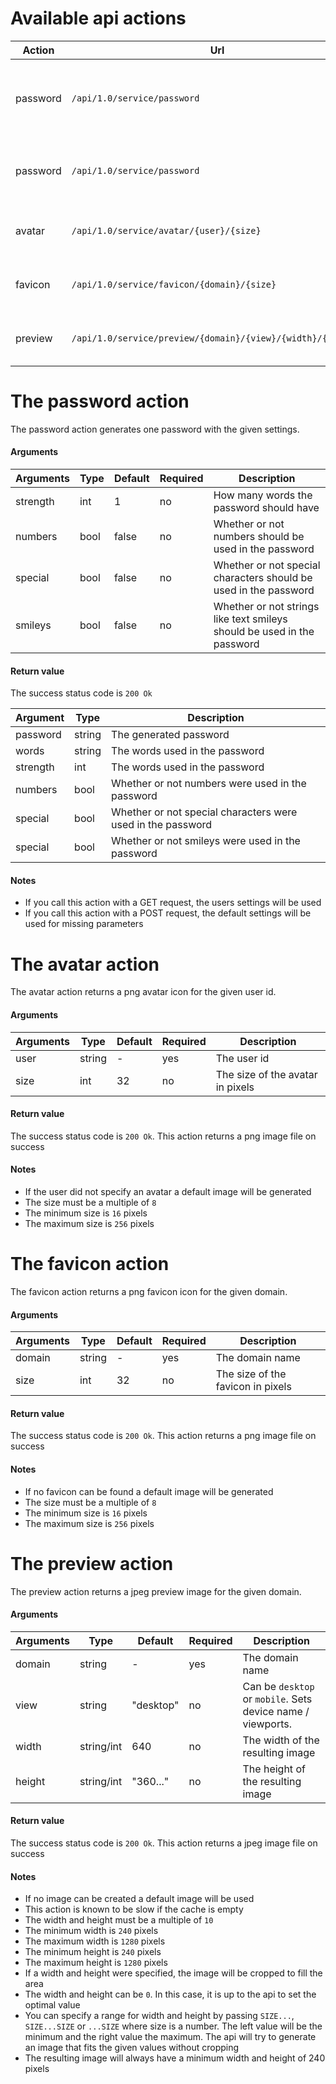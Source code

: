 # Available api actions
| Action | Url | Method | Description |
| --- | --- | --- | --- |
| password | `/api/1.0/service/password` | GET | Generates a password with the users default settings |
| password | `/api/1.0/service/password` | POST | Generates a password with the given settings |
| avatar   | `/api/1.0/service/avatar/{user}/{size}` | GET | Returns the avatar image for a user |
| favicon  | `/api/1.0/service/favicon/{domain}/{size}` | GET | Returns a favicon image for a domain |
| preview  | `/api/1.0/service/preview/{domain}/{view}/{width}/{height}` | GET | Returns a preview image for a domain |




# The password action
The password action generates one password with the given settings.

#### Arguments
| Arguments | Type | Default | Required | Description |
| --- | --- | --- | --- | --- |
| strength | int | 1 | no | How many words the password should have |
| numbers | bool | false | no | Whether or not numbers should be used in the password |
| special | bool | false | no | Whether or not special characters should be used in the password |
| smileys | bool | false | no | Whether or not strings like text smileys should be used in the password |

#### Return value
The success status code is `200 Ok`

| Argument | Type | Description |
| --- | --- | --- |
| password | string | The generated password |
| words | string | The words used in the password |
| strength | int | The words used in the password |
| numbers | bool | Whether or not numbers were used in the password |
| special | bool | Whether or not special characters were used in the password |
| special | bool | Whether or not smileys were used in the password |

#### Notes
 - If you call this action with a GET request, the users settings will be used
 - If you call this action with a POST request, the default settings will be used for missing parameters




# The avatar action
The avatar action returns a png avatar icon for the given user id.

#### Arguments
| Arguments | Type | Default | Required | Description |
| --- | --- | --- | --- | --- |
| user | string | - | yes | The user id |
| size | int | 32 | no | The size of the avatar in pixels |

#### Return value
The success status code is `200 Ok`.
This action returns a png image file on success

#### Notes
 - If the user did not specify an avatar a default image will be generated
 - The size must be a multiple of `8`
 - The minimum size is `16` pixels
 - The maximum size is `256` pixels




# The favicon action
The favicon action returns a png favicon icon for the given domain.

#### Arguments
| Arguments | Type | Default | Required | Description |
| --- | --- | --- | --- | --- |
| domain | string | - | yes | The domain name |
| size | int | 32 | no | The size of the favicon in pixels |

#### Return value
The success status code is `200 Ok`.
This action returns a png image file on success

#### Notes
 - If no favicon can be found a default image will be generated
 - The size must be a multiple of `8`
 - The minimum size is `16` pixels
 - The maximum size is `256` pixels




# The preview action
The preview action returns a jpeg preview image for the given domain.

#### Arguments
| Arguments | Type | Default | Required | Description |
| --- | --- | --- | --- | --- |
| domain | string | - | yes | The domain name |
| view | string | "desktop" | no | Can be `desktop` or `mobile`. Sets device name / viewports. |
| width | string/int | 640 | no | The width of the resulting image |
| height | string/int | "360..." | no | The height of the resulting image |

#### Return value
The success status code is `200 Ok`.
This action returns a jpeg image file on success

#### Notes
 - If no image can be created a default image will be used
 - This action is known to be slow if the cache is empty
 - The width and height must be a multiple of `10`
 - The minimum width is `240` pixels
 - The maximum width is `1280` pixels
 - The minimum height is `240` pixels
 - The maximum height is `1280` pixels
 - If a width and height were specified, the image will be cropped to fill the area
 - The width and height can be `0`. In this case, it is up to the api to set the optimal value
 - You can specify a range for width and height by passing `SIZE...`, `SIZE...SIZE` or `...SIZE` where size is a number.
   The left value will be the minimum and the right value the maximum.
   The api will try to generate an image that fits the given values without cropping
 - The resulting image will always have a minimum width and height of 240 pixels